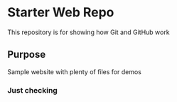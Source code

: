 # Starter Web Repo

This repository is for showing how Git and GitHub work

## Purpose

Sample website with plenty of files for demos

### Just checking